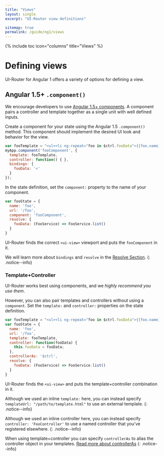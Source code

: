 ```yaml
---
title: "Views"
layout: single
excerpt: "UI-Router view definitions"

sitemap: true
permalink: /guide/ng1/views
---
```


{% include toc icon="columns" title="Views" %}

# Defining views

UI-Router for Angular 1 offers a variety of options for defining a view.

## Angular 1.5+ `.component()`

We encourage developers to use [Angular 1.5+ components](https://docs.angularjs.org/guide/component).
A component pairs a controller and template together as a single unit with well defined inputs.  

Create a component for your state using the Angular 1.5 `.component()` method.  This component should 
implement the desired UI look and behavior for the view.

```js
var fooTemplate = "<ul><li ng-repeat="foo in $ctrl.fooData">{{foo.name}}</li></ul>";
myApp.component('fooComponent', {
  template: fooTemplate,
  controller: function() { },
  bindings: { 
    fooData: '<'
  }
});
```

In the state definition, set the `component:` property to the name of your component.

```js
var fooState = {
  name: 'foo',
  url: '/foo',
  component: 'fooComponent',
  resolve: {
    fooData: (FooService) => FooService.list()
  }
}
```

UI-Router finds the correct `<ui-view>` viewport and puts the `fooComponent` in it.

We will learn more about `bindings` and `resolve` in the [Resolve Section](/tutorial/resolve).
{: .notice--info}

### Template+Controller

UI-Router works best using components, and we *highly recommend you use them*.

However, you can also pair templates and controllers without using a `component`.  Set 
the `template:` and `controller:` properties on the state definition.

```js
var fooTemplate = "<ul><li ng-repeat="foo in $ctrl.fooData">{{foo.name}}</li></ul>";
var fooState = {
  name: 'foo',
  url: '/foo',
  template: fooTemplate,
  controller: function(fooData) {
    this.fooData = fooData;
  },
  controllerAs: '$ctrl',
  resolve: {
    fooData: (FooService) => FooService.list()
  }
}
```

UI-Router finds the `<ui-view>` and puts the template+controller combination in it.  

Although we used an inline `template:` here, you can instead specify `templateUrl: "/path/to/template.html"`
to use an external template.
{: .notice--info}

Although we used an inline controller here, you can instead specify `controller: 'FooController'` to use a 
named controller that you've registered elsewhere.
{: .notice--info}

When using template+controller you can specify `controllerAs` to alias the controller object in your templates.
[Read more about controllerAs](https://toddmotto.com/digging-into-angulars-controller-as-syntax/)
{: .notice--info}
